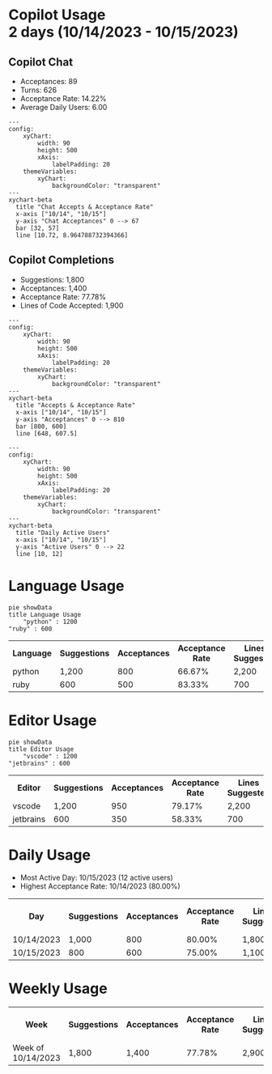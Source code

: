 <h1>Copilot Usage<br>2 days (10/14/2023 - 10/15/2023)</h1>
<h2>Copilot Chat</h2>
<ul><li>Acceptances: 89</li><li>Turns: 626</li><li>Acceptance Rate: 14.22%</li><li>Average Daily Users: 6.00</li></ul>

```mermaid
---
config:
    xyChart:
        width: 90
        height: 500
        xAxis:
            labelPadding: 20
    themeVariables:
        xyChart:
            backgroundColor: "transparent"
---
xychart-beta
  title "Chat Accepts & Acceptance Rate"
  x-axis ["10/14", "10/15"]
  y-axis "Chat Acceptances" 0 --> 67
  bar [32, 57]
  line [10.72, 8.964788732394366]
```
<h2>Copilot Completions</h2>
<ul><li>Suggestions: 1,800</li><li>Acceptances: 1,400</li><li>Acceptance Rate: 77.78%</li><li>Lines of Code Accepted: 1,900</li></ul>

```mermaid
---
config:
    xyChart:
        width: 90
        height: 500
        xAxis:
            labelPadding: 20
    themeVariables:
        xyChart:
            backgroundColor: "transparent"
---
xychart-beta
  title "Accepts & Acceptance Rate"
  x-axis ["10/14", "10/15"]
  y-axis "Acceptances" 0 --> 810
  bar [800, 600]
  line [648, 607.5]
```

```mermaid
---
config:
    xyChart:
        width: 90
        height: 500
        xAxis:
            labelPadding: 20
    themeVariables:
        xyChart:
            backgroundColor: "transparent"
---
xychart-beta
  title "Daily Active Users"
  x-axis ["10/14", "10/15"]
  y-axis "Active Users" 0 --> 22
  line [10, 12]
```
<h1>Language Usage</h1>

```mermaid
pie showData
title Language Usage
    "python" : 1200
"ruby" : 600
```
<table><tr><th>Language</th><th>Suggestions</th><th>Acceptances</th><th>Acceptance Rate</th><th>Lines Suggested</th><th>Lines Accepted</th><th>Active Users</th></tr><tr><td>python</td><td>1,200</td><td>800</td><td>66.67%</td><td>2,200</td><td>1,550</td><td>6</td></tr><tr><td>ruby</td><td>600</td><td>500</td><td>83.33%</td><td>700</td><td>350</td><td>3</td></tr></table>
<h1>Editor Usage</h1>

```mermaid
pie showData
title Editor Usage
    "vscode" : 1200
"jetbrains" : 600
```
<table><tr><th>Editor</th><th>Suggestions</th><th>Acceptances</th><th>Acceptance Rate</th><th>Lines Suggested</th><th>Lines Accepted</th><th>Active Users</th></tr><tr><td>vscode</td><td>1,200</td><td>950</td><td>79.17%</td><td>2,200</td><td>1,350</td><td>5</td></tr><tr><td>jetbrains</td><td>600</td><td>350</td><td>58.33%</td><td>700</td><td>550</td><td>6</td></tr></table>
<h1>Daily Usage</h1>
<ul><li>Most Active Day: 10/15/2023 (12 active users)</li><li>Highest Acceptance Rate: 10/14/2023 (80.00%)</li></ul>
<table><tr><th>Day</th><th>Suggestions</th><th>Acceptances</th><th>Acceptance Rate</th><th>Lines Suggested</th><th>Lines Accepted</th><th>Active Users</th><th>Chat Acceptances</th><th>Chat Turns</th><th>Active Chat Users</th></tr><tr><td>10/14/2023</td><td>1,000</td><td>800</td><td>80.00%</td><td>1,800</td><td>1,200</td><td>10</td><td>32</td><td>200</td><td>4</td></tr><tr><td>10/15/2023</td><td>800</td><td>600</td><td>75.00%</td><td>1,100</td><td>700</td><td>12</td><td>57</td><td>426</td><td>8</td></tr></table>
<h1>Weekly Usage</h1>
<table><tr><th>Week</th><th>Suggestions</th><th>Acceptances</th><th>Acceptance Rate</th><th>Lines Suggested</th><th>Lines Accepted</th><th>Active Users</th><th>Chat Acceptances</th><th>Chat Turns</th><th>Active Chat Users</th></tr><tr><td>Week of 10/14/2023</td><td>1,800</td><td>1,400</td><td>77.78%</td><td>2,900</td><td>1,900</td><td>12</td><td>89</td><td>626</td><td>8</td></tr></table>
